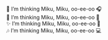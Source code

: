 🌸 I’m thinking Miku, Miku, oo-ee-oo 🎧 \
💙 I’m thinking Miku, Miku, oo-ee-oo 🎀 \
✨ I’m thinking Miku, Miku, oo-ee-oo 🌟 \
🎶 I’m thinking Miku, Miku, oo-ee-oo 💻
